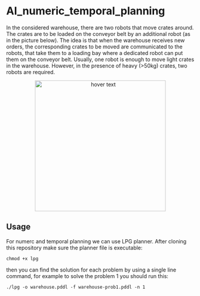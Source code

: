# AI_numeric_temporal_planning
In the considered warehouse, there are two robots that move crates around. The crates are to be loaded on the conveyor belt by an additional robot (as in the picture below). The idea is that when the warehouse receives new orders, the corresponding crates to be moved are communicated to the robots, that take them to a loading bay where a dedicated robot can put them on the conveyor belt. Usually, one robot is enough to move light crates in the warehouse. However, in the presence of heavy (>50kg) crates, two robots are required.

<p align="center">
  <img src="https://user-images.githubusercontent.com/65722399/167380424-12dbcc4e-81a6-4678-a2e1-720f3578d469.jpg" width="350" title="hover text">
</p>

## Usage
For numerc and temporal planning we can use LPG planner. After cloning this repository make sure the planner file is executable:
```bashscript
chmod +x lpg
```
then you can find the solution for each problem by using a single line command, for example to solve the problem 1 you should run this:
```bashscript
./lpg -o warehouse.pddl -f warehouse-prob1.pddl -n 1
```
